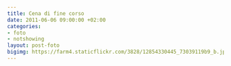 ```yaml
---
title: Cena di fine corso
date: 2011-06-06 09:00:00 +02:00
categories:
- foto
- notshowing
layout: post-foto
bigimg: https://farm4.staticflickr.com/3828/12854330445_73039119b9_b.jpg
---
```


<div class="flickr-album-contaier" data-photoset="72157641695421245"></div>